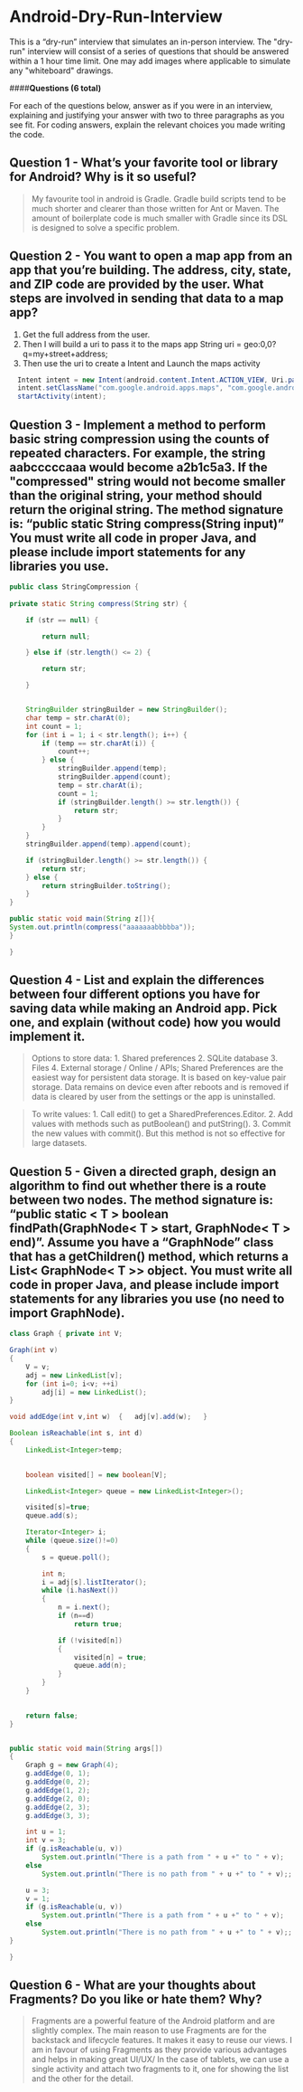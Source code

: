 # Android-Dry-Run-Interview

This is a “dry-run” interview that simulates an in-person interview. The "dry-run" interview will consist of a series of questions that should be answered within a 1 hour time limit. One may add images where applicable to simulate any "whiteboard" drawings.


####**Questions (6 total)**

For each of the questions below, answer as if you were in an interview, explaining and justifying your answer with two to three paragraphs as you see fit. For coding answers, explain the relevant choices you made writing the code.

## Question 1 - What’s your favorite tool or library for Android? Why is it so useful?
> My favourite tool in android is Gradle. Gradle build scripts tend to be much shorter and clearer than those written for Ant or Maven. The amount of boilerplate code is much smaller with Gradle since its DSL is designed to solve a specific problem.

## Question 2 - You want to open a map app from an app that you’re building. The address, city, state, and ZIP code are provided by the user. What steps are involved in sending that data to a map app?

1. Get the full address from the user.
2. Then I will build a uri to pass it to the maps app 
  String uri =  geo:0,0?q=my+street+address;
3. Then use the uri to create a Intent and Launch the maps activity
```java
  Intent intent = new Intent(android.content.Intent.ACTION_VIEW, Uri.parse(uri));
  intent.setClassName("com.google.android.apps.maps", "com.google.android.maps.MapsActivity");
  startActivity(intent);
  ```

## Question 3 - Implement a method to perform basic string compression using the counts of repeated characters. For example, the string aabcccccaaa would become a2b1c5a3. If the "compressed" string would not become smaller than the original string, your method should return the original string. The method signature is: “public static String compress(String input)” You must write all code in proper Java, and please include import statements for any libraries you use.

```java
public class StringCompression {
    
private static String compress(String str) {

    if (str == null) {

        return null;

    } else if (str.length() <= 2) {

        return str;

    }


    StringBuilder stringBuilder = new StringBuilder();
    char temp = str.charAt(0);
    int count = 1;
    for (int i = 1; i < str.length(); i++) {
        if (temp == str.charAt(i)) {
            count++;
        } else {
            stringBuilder.append(temp);
            stringBuilder.append(count);
            temp = str.charAt(i);
            count = 1;
            if (stringBuilder.length() >= str.length()) {
                return str;
            }
        }
    }
    stringBuilder.append(temp).append(count);

    if (stringBuilder.length() >= str.length()) {
        return str;
    } else {
        return stringBuilder.toString();
    }
}

public static void main(String z[]){
System.out.println(compress("aaaaaaabbbbba"));
}

}
```

## Question 4 - List and explain the differences between four different options you have for saving data while making an Android app. Pick one, and explain (without code) how you would implement it.
> Options to store data: 1. Shared preferences 2. SQLite database 3. Files 4. External storage / Online / APIs;
	Shared Preferences are the easiest way for persistent data storage. It is based on key-value pair storage. Data remains on device even after reboots and is removed if data is cleared by user from the settings or the app is uninstalled.
	
> To write values:
    1. Call edit() to get a SharedPreferences.Editor.
    2. Add values with methods such as putBoolean() and putString().
    3. Commit the new values with commit().
  But this method is not so effective for large datasets.
  
## Question 5 - Given a directed graph, design an algorithm to find out whether there is a route between two nodes. The method signature is: “public static < T > boolean findPath(GraphNode< T > start, GraphNode< T > end)”. Assume you have a “GraphNode” class that has a getChildren() method, which returns a List< GraphNode< T >> object. You must write all code in proper Java, and please include import statements for any libraries you use (no need to import GraphNode).

```java
class Graph { private int V; 

Graph(int v)
{
    V = v;
    adj = new LinkedList[v];
    for (int i=0; i<v; ++i)
        adj[i] = new LinkedList();
}

void addEdge(int v,int w)  {   adj[v].add(w);   }

Boolean isReachable(int s, int d)
{
    LinkedList<Integer>temp;

   
    boolean visited[] = new boolean[V];

    LinkedList<Integer> queue = new LinkedList<Integer>();

    visited[s]=true;
    queue.add(s);

    Iterator<Integer> i;
    while (queue.size()!=0)
    {
        s = queue.poll();

        int n;
        i = adj[s].listIterator();
        while (i.hasNext())
        {
            n = i.next();
            if (n==d)
                return true;

            if (!visited[n])
            {
                visited[n] = true;
                queue.add(n);
            }
        }
    }

    
    return false;
}


public static void main(String args[])
{
    Graph g = new Graph(4);
    g.addEdge(0, 1);
    g.addEdge(0, 2);
    g.addEdge(1, 2);
    g.addEdge(2, 0);
    g.addEdge(2, 3);
    g.addEdge(3, 3);

    int u = 1;
    int v = 3;
    if (g.isReachable(u, v))
        System.out.println("There is a path from " + u +" to " + v);
    else
        System.out.println("There is no path from " + u +" to " + v);;

    u = 3;
    v = 1;
    if (g.isReachable(u, v))
        System.out.println("There is a path from " + u +" to " + v);
    else
        System.out.println("There is no path from " + u +" to " + v);;
}

}
```

## Question 6 - What are your thoughts about Fragments? Do you like or hate them? Why?
> Fragments are a powerful feature of the Android platform and are slightly complex.
The main reason to use Fragments are for the backstack and lifecycle features. It makes it easy to reuse our views.
I am in favour of using Fragments as they provide various advantages and helps in making great UI/UX/
In the case of tablets, we can use a single activity and attach two fragments to it, one for showing the list and the other for the detail.


